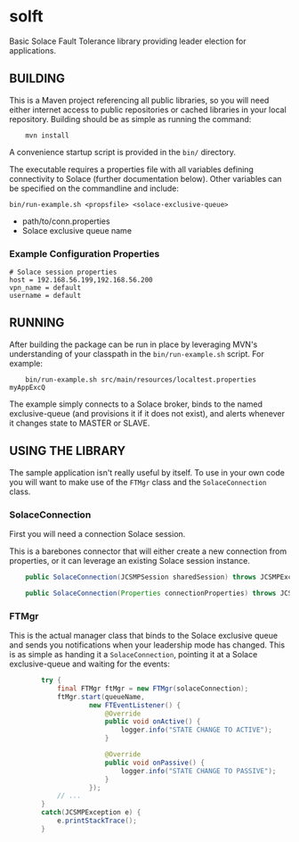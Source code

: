 # solft
Basic Solace Fault Tolerance library providing leader election for applications.

## BUILDING

This is a Maven project referencing all public libraries, so you will need
either internet access to public repositories or cached libraries in your
local repository. Building should be as simple as running the command:

        mvn install

A convenience startup script is provided in the `bin/` directory.

The executable requires a properties file with all variables defining connectivity
to Solace (further documentation below). Other variables can be
specified on the commandline and include:

`bin/run-example.sh <propsfile> <solace-exclusive-queue> `
- path/to/conn.properties
- Solace exclusive queue name


### Example Configuration Properties

```
# Solace session properties
host = 192.168.56.199,192.168.56.200
vpn_name = default
username = default
```

## RUNNING

After building the package can be run in place by leveraging MVN's understanding
of your classpath in the `bin/run-example.sh` script. For example:

        bin/run-example.sh src/main/resources/localtest.properties myAppExcQ
        
The example simply connects to a Solace broker, binds to the named exclusive-queue 
(and provisions it if it does not exist), and alerts whenever it changes state to MASTER or SLAVE.

## USING THE LIBRARY

The sample application isn't really useful by itself. To use in your own code you will want 
to make use of the `FTMgr` class and the `SolaceConnection` class.

### SolaceConnection

First you will need a connection Solace session.

This is a barebones connector that will either create a new connection from properties, 
or it can leverage an existing Solace session instance.

```java
    public SolaceConnection(JCSMPSession sharedSession) throws JCSMPException;

    public SolaceConnection(Properties connectionProperties) throws JCSMPException;
```

### FTMgr

This is the actual manager class that binds to the Solace exclusive queue and sends you 
notifications when your leadership mode has changed. This is as simple as handing it a `SolaceConnection`,
pointing it at a Solace exclusive-queue and waiting for the events:

```java
        try {
            final FTMgr ftMgr = new FTMgr(solaceConnection);
            ftMgr.start(queueName,
                    new FTEventListener() {
                        @Override
                        public void onActive() {
                            logger.info("STATE CHANGE TO ACTIVE");
                        }

                        @Override
                        public void onPassive() {
                            logger.info("STATE CHANGE TO PASSIVE");
                        }
                    });
            // ...
        }
        catch(JCSMPException e) {
            e.printStackTrace();
        }
```

